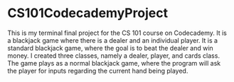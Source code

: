 # CS101CodecademyProject
 
This is my terminal final project for the CS 101 course on Codecademy. It is a blackjack game where there is a dealer and an individual player. It is a standard blackjack game, where the goal is to beat the dealer and win money. I created three classes, namely a dealer, player, and cards class. The game plays as a normal blackjack game, where the program will ask the player for inputs regarding the current hand being played. 